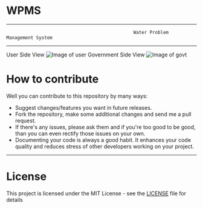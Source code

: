 # WPMS
---------------------------------------------------------------------------------------------------------------------------------------
                                                     
                                                   Water Problem Management System
            
----------------------------------------------------------------------------------------------------------------------------------------

User Side View
![Image of user](../master/user.png)
Government Side View
![Image of govt](../master/govt.png)

# How to contribute
Well you can contribute to this repository by many ways:
- Suggest changes/features you want in future releases.
- Fork the repository, make some additional changes and send me a pull request. 
- If there's any issues, please ask them and if you're too good to be good, than you can even rectify those issues on your own.
- Documenting your code is always a good habit. It enhances your code quality and reduces stress of other developers working on your project.

---

# License
This project is licensed under the MIT License - see the [LICENSE](../master/LICENSE) file for details
